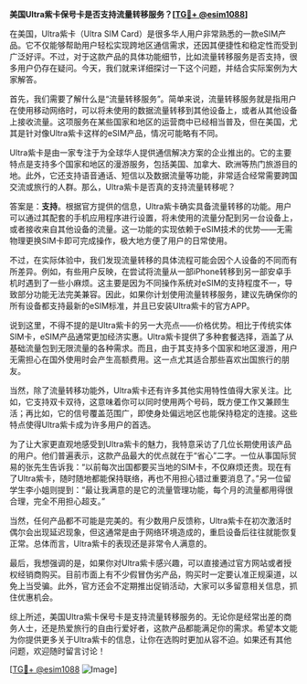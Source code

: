 **美国Ultra紫卡保号卡是否支持流量转移服务？[[TG💪+ @esim1088](https://t.me/s/esim1088)]**

在美国，Ultra紫卡（Ultra SIM Card）是很多华人用户非常熟悉的一款eSIM产品。它不仅能够帮助用户轻松实现跨地区通信需求，还因其便捷性和稳定性而受到广泛好评。不过，对于这款产品的具体功能细节，比如流量转移服务是否支持，很多用户仍存在疑问。今天，我们就来详细探讨一下这个问题，并结合实际案例为大家解答。

首先，我们需要了解什么是“流量转移服务”。简单来说，流量转移服务就是指用户在使用移动网络时，可以将未使用的数据流量转移到其他设备上，或者从其他设备上接收流量。这项服务在某些国家和地区的运营商中已经相当普及，但在美国，尤其是针对像Ultra紫卡这样的eSIM产品，情况可能略有不同。

Ultra紫卡是由一家专注于为全球华人提供通信解决方案的企业推出的。它的主要特点是支持多个国家和地区的漫游服务，包括美国、加拿大、欧洲等热门旅游目的地。此外，它还支持语音通话、短信以及数据流量等功能，非常适合经常需要跨国交流或旅行的人群。那么，Ultra紫卡是否真的支持流量转移呢？

答案是：**支持**。根据官方提供的信息，Ultra紫卡确实具备流量转移的功能。用户可以通过其配套的手机应用程序进行设置，将未使用的流量分配到另一台设备上，或者接收来自其他设备的流量。这一功能的实现依赖于eSIM技术的优势——无需物理更换SIM卡即可完成操作，极大地方便了用户的日常使用。

不过，在实际体验中，我们发现流量转移的具体流程可能会因个人设备的不同而有所差异。例如，有些用户反映，在尝试将流量从一部iPhone转移到另一部安卓手机时遇到了一些小麻烦。这主要是因为不同操作系统对eSIM的支持程度不一，导致部分功能无法完美兼容。因此，如果你计划使用流量转移服务，建议先确保你的所有设备都支持最新的eSIM标准，并且已安装Ultra紫卡的官方APP。

说到这里，不得不提的是Ultra紫卡的另一大亮点——价格优势。相比于传统实体SIM卡，eSIM产品通常更加经济实惠。Ultra紫卡提供了多种套餐选择，涵盖了从基础流量包到无限流量的各种需求。而且，由于其支持多个国家和地区漫游，用户无需担心在国外使用时会产生高额费用。这一点尤其适合那些喜欢出国旅行的朋友。

当然，除了流量转移功能外，Ultra紫卡还有许多其他实用特性值得大家关注。比如，它支持双卡双待，这意味着你可以同时使用两个号码，既方便工作又兼顾生活；再比如，它的信号覆盖范围广，即使身处偏远地区也能保持稳定的连接。这些特点使得Ultra紫卡成为许多用户的首选。

为了让大家更直观地感受到Ultra紫卡的魅力，我特意采访了几位长期使用该产品的用户。他们普遍表示，这款产品最大的优点就在于“省心”二字。一位从事国际贸易的张先生告诉我：“以前每次出国都要买当地的SIM卡，不仅麻烦还贵。现在有了Ultra紫卡，随时随地都能保持联络，再也不用担心错过重要消息了。”另一位留学生李小姐则提到：“最让我满意的是它的流量管理功能，每个月的流量都用得很合理，完全不用担心超支。”

当然，任何产品都不可能是完美的。有少数用户反馈称，Ultra紫卡在初次激活时偶尔会出现延迟现象，但这通常是由于网络环境造成的，重启设备后往往就能恢复正常。总体而言，Ultra紫卡的表现还是非常令人满意的。

最后，我想强调的是，如果你对Ultra紫卡感兴趣，可以直接通过官方网站或者授权经销商购买。目前市面上有不少假冒伪劣产品，购买时一定要认准正规渠道，以免上当受骗。此外，官方还会不定期推出促销活动，大家可以多留意相关信息，抓住优惠机会。

综上所述，美国Ultra紫卡保号卡是支持流量转移服务的。无论你是经常出差的商务人士，还是热爱旅行的自由行爱好者，这款产品都能满足你的需求。希望本文能为你提供更多关于Ultra紫卡的信息，让你在选购时更加从容不迫。如果还有其他问题，欢迎随时留言讨论！

[[TG💪+ @esim1088](https://t.me/s/esim1088) ![Image](https://i.postimg.cc/4NQfJmqS/Snipaste-2025-05-13-00-14-12.png)]